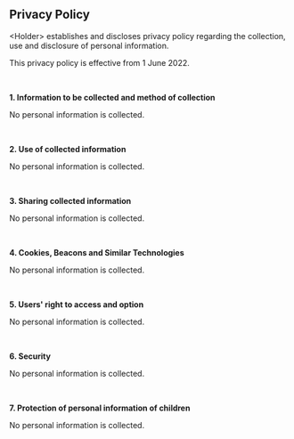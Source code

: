 ## Privacy Policy

\<Holder\> establishes and discloses privacy policy regarding the collection, use and disclosure of personal information.

This privacy policy is effective from 1 June 2022.

<br>

**1. Information to be collected and method of collection**

No personal information is collected.

<br>

**2. Use of collected information**

No personal information is collected.

<br>

**3. Sharing collected information**

No personal information is collected.

<br>

**4. Cookies, Beacons and Similar Technologies**

No personal information is collected.

<br>

**5. Users' right to access and option**

No personal information is collected.

<br>

**6. Security**

No personal information is collected.

<br>

**7. Protection of personal information of children**

No personal information is collected.
